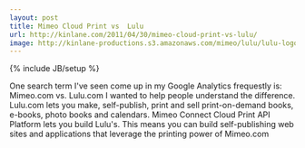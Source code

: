 ```yaml
---
layout: post
title: Mimeo Cloud Print vs  Lulu
url: http://kinlane.com/2011/04/30/mimeo-cloud-print-vs-lulu/
image: http://kinlane-productions.s3.amazonaws.com/mimeo/lulu/lulu-logo.jpg
---
```

{% include JB/setup %}

One search term I've seen come up in my Google Analytics frequestly is: 
Mimeo.com vs. Lulu.com
I wanted to help people understand the difference.
Lulu.com lets you make, self-publish, print and sell print-on-demand books, e-books, photo books and calendars.
Mimeo Connect Cloud Print API Platform lets you build Lulu's.
This means you can build self-publishing web sites and applications that leverage the printing power of Mimeo.com